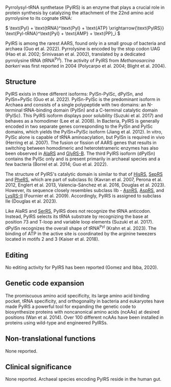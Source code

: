 
Pyrrolysyl-tRNA synthetase (PylRS) is an enzyme that plays a crucial role in protein synthesis by catalyzing the attachment of the 22nd amino acid pyrrolysine to its cognate tRNA:




$ \text{Pyl} + \text{tRNA}^\text{Pyl} + \text{ATP} \xrightarrow{\text{PylRS}} \text{Pyl-tRNA}^\text{Pyl} + \text{AMP} + \text{PP}_i  $




PylRS is among the rarest AARS, found only in a small group of bacteria and archaea (Guo et al. 2022). Pyrrolysine is encoded by the stop codon UAG (Hao et al. 2002; Srinivasan et al. 2002), translated by a dedicated pyrrolysine tRNA (tRNA$^\text{Pyl}$). The activity of PylRS from *Methanosarcina barkeri* was first reported in 2004 (Polycarpo et al. 2004; Blight et al. 2004).


## Structure


PylRS exists in three different isoforms: PylSn-PylSc, dPylSn, and PylSn+PylSc (Guo et al. 2022). PylSn-PylSc is the predominant isoform in Archaea and consists of a single polypeptide with two domains: an N-terminal tRNA-binding domain (PylSn) and a C-terminal catalytic domain (PylSc). This PylRS isoform displays poor solubility (Suzuki et al. 2017) and behaves as a homodimer (Lee et al. 2008). In Bacteria, PylRS is generally encoded in two separate genes corresponding to the PylSn and PylSc domains, which yields the PylSn+PylSc isoform (Jiang et al. 2012). In vitro, PylSc alone is capable of tRNA aminoacylation, but PylSn is required in vivo (Herring et al. 2007). The fusion or fission of AARS genes that results in switching between homodimeric and heterotetrameric enzymes has also been observed in [AlaRS](/class2/ala) and [GlyRS-B](/class2/gly2). The third PylRS isoform (dPylSn) contains the PylSc only and is present primarily in archaeal species and a few bacteria (Borrel et al. 2014; Guo et al. 2022). 

The structure of PylRS's catalytic domain is similar to that of [HisRS](/class2/his), [SepRS](/class2/sep) and [PheRS](/class2/phe1), which are part of subclass IIc
(Kavran et al. 2007, Perona et al. 2012, Englert et al. 2013, Valencia-Sánchez et al. 2016, Douglas et al. 2023). However, its sequence closely resembles subclass IIb - [AsnRS](/class2/asn/), [AspRS](/class2/asp1), and [LysRS-II](/class2/lys/) (Fournier et al. 2009). Accordingly, PylRS is assigned to subclass IIe (Douglas et al. 2023).

Like AlaRS and [SerRS](/class2/ser1/), PylRS does not recognize the tRNA anticodon. Instead, PylRS selects its tRNA substrate by recognizing the base at position 73 and T-loop and variable loop elements (Suzuki et al. 2017). dPylSn recognizes the overall shape of tRNA$^\text{Pyl}$ (Krahn et al. 2023). The binding of ATP in the active site is coordinated by the arginine tweezers located in motifs 2 and 3 (Kaiser et al. 2018).


## Editing

No editing activity for PylRS has been reported (Gomez and Ibba, 2020). 

## Genetic code expansion

The promiscuous amino acid specificity, its large amino acid binding pocket, tRNA specificity, and orthogonality in bacteria and eukaryotes have made PylRS a powerful tool for expanding the genetic code to biosynthesize proteins with noncanonical amino acids (ncAAs) at desired positions (Wan et al. 2014). Over 100 different ncAAs have been installed in proteins using wild-type and engineered PylRSs.

## Non-translational functions

None reported.

## Clinical significance

None reported. Archaeal species encoding PylRS reside in the human gut.

